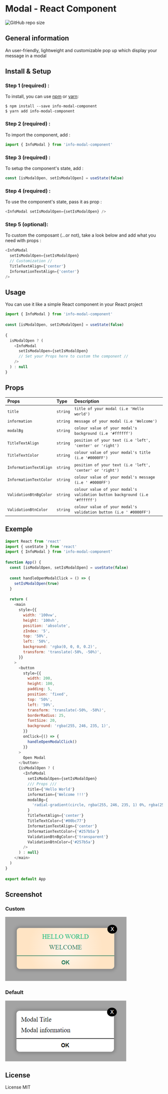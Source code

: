 # Modal - React Component


![GitHub repo size](https://github.com/kemalkazanc/HRnet_P14_info-modal-component_2023.git)


## General information

An user-friendly, lightweight and customizable pop up which display your message in a modal

## Install & Setup

### Step 1 (required) :

To install, you can use [npm](https://npmjs.org/) or [yarn](https://yarnpkg.com):

    $ npm install --save info-modal-component
    $ yarn add info-modal-component

### Step 2 (required) :

To import the component, add :

```javascript
import { InfoModal } from 'info-modal-component'
```

### Step 3 (required) :

To setup the component's state, add :

```javascript
const [isModalOpen, setIsModalOpen] = useState(false)
```

### Step 4 (required) :

To use the component's state, pass it as prop :

```javascript
<InfoModal setIsModalOpen={setIsModalOpen} />
```

### Step 5 (optional):

To custom the composant (...or not), take a look below and add what you need with props :

```javascript
<InfoModal
  setIsModalOpen={setIsModalOpen}
  // Customization //
  TitleTextAlign={'center'}
  InformationTextAlign={'center'}
/>
```

## Usage

You can use it like a simple React component in your React project

```javascript
import { InfoModal } from 'info-modal-component'

const [isModalOpen, setIsModalOpen] = useState(false)

{
  isModalOpen ? (
    <InfoModal
      setIsModalOpen={setIsModalOpen}
      // Set your Props here to custom the component //
    />
  ) : null
}
```

## Props

| Props                  | Type     | Description                                                                 |
| :--------------------- | :------- | :-------------------------------------------------------------------------- |
| `title`                | `string` | `title of your modal (i.e 'Hello world')`                                   |
| `information`          | `string` | `message of your modal (i.e 'Welcome')`                                     |
| `modalBg`              | `string` | `colour value of your modal's background (i.e '#ffffff')`                   |
| `TitleTextAlign`       | `string` | `position of your text (i.e 'left', 'center' or 'right')`                   |
| `TitleTextColor`       | `string` | `colour value of your modal's title (i.e '#0000FF')`                        |
| `InformationTextAlign` | `string` | `position of your text (i.e 'left', 'center' or 'right')`                   |
| `InformationTextColor` | `string` | `colour value of your modal's message (i.e ' #0000FF')`                     |
| `ValidationBtnBgColor` | `string` | `colour value of your modal's validation button background (i.e '#ffffff')` |
| `ValidationBtnColor`   | `string` | `colour value of your modal's validation button (i.e ' #0000FF')`           |

## Exemple

```javascript
import React from 'react'
import { useState } from 'react'
import { InfoModal } from 'info-modal-component'

function App() {
  const [isModalOpen, setIsModalOpen] = useState(false)

  const handleOpenModalClick = () => {
    setIsModalOpen(true)
  }

  return (
    <main
      style={{
        width: '100vw',
        height: '100vh',
        position: 'absolute',
        zIndex: '5',
        top: '50%',
        left: '50%',
        background: 'rgba(0, 0, 0, 0.2)',
        transform: 'translate(-50%, -50%)',
      }}
    >
      <button
        style={{
          width: 200,
          height: 100,
          padding: 5,
          position: 'fixed',
          top: '50%',
          left: '50%',
          transform: 'translate(-50%, -50%)',
          borderRadius: 25,
          fontSize: 20,
          background: 'rgba(255, 246, 235, 1)',
        }}
        onClick={() => {
          handleOpenModalClick()
        }}
      >
        Open Modal
      </button>
      {isModalOpen ? (
        <InfoModal
          setIsModalOpen={setIsModalOpen}
          /// Props ///
          title={'Hello World'}
          information={'Welcome !!!'}
          modalBg={
            'radial-gradient(circle, rgba(255, 246, 235, 1) 0%, rgba(255, 228, 196, 1) 70%)'
          }
          TitleTextAlign={'center'}
          TitleTextColor={'#00bc77'}
          InformationTextAlign={'center'}
          InformationTextColor={'#257b5a'}
          ValidationBtnBgColor={'transparent'}
          ValidationBtnColor={'#257b5a'}
        />
      ) : null}
    </main>
  )
}

export default App
```

## Screenshot

### Custom

  <img src="infoModalComponentCustom.png">

### Default

<img src="infoModalComponentDefault.png">

## License

License MIT
